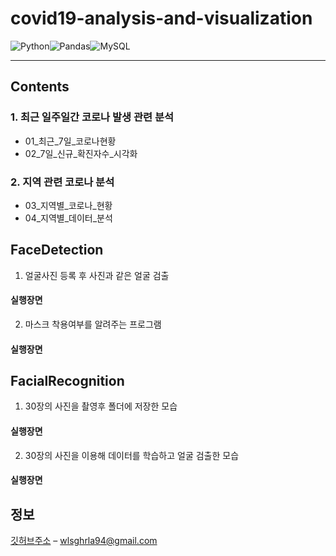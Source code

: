 # covid19-analysis-and-visualization
![Python](https://img.shields.io/badge/python-3670A0?style=for-the-badge&logo=python&logoColor=ffdd54)![Pandas](https://img.shields.io/badge/pandas-%23150458.svg?style=for-the-badge&logo=pandas&logoColor=white)![MySQL](https://img.shields.io/badge/mysql-%2300f.svg?style=for-the-badge&logo=mysql&logoColor=white)

 
---
## Contents
### 1. 최근 일주일간 코로나 발생 관련 분석
* 01_최근_7일_코로나현황  
* 02_7일_신규_확진자수_시각화
### 2. 지역 관련 코로나 분석
* 03_지역별_코로나_현황
* 04_지역별_데이터_분석
  
          
          
## FaceDetection    
1. 얼굴사진 등록 후 사진과 같은 얼굴 검출
#### 실행장면


2. 마스크 착용여부를 알려주는 프로그램
#### 실행장면



## FacialRecognition  
1. 30장의 사진을 촬영후 폴더에 저장한 모습
#### 실행장면

2. 30장의 사진을 이용해 데이터를 학습하고 얼굴 검출한 모습
#### 실행장면


## 정보

[깃허브주소](https://github.com/jinokiim) – wlsghrla94@gmail.com
